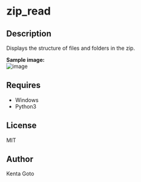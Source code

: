 # zip_read 

## Description  
Displays the structure of files and folders in the zip.  

**Sample image:**  
![image](https://user-images.githubusercontent.com/10069642/77604237-5a883280-6f55-11ea-9fa8-c4e341c34919.png)  

## Requires  
- Windows
- Python3

## License
MIT

## Author  
Kenta Goto
